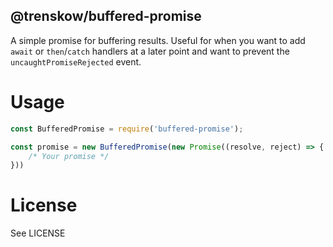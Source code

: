 @trenskow/buffered-promise
----

A simple promise for buffering results. Useful for when you want to add `await` or `then`/`catch` handlers at a later point and want to prevent the `uncaughtPromiseRejected` event.

# Usage

````javascript
const BufferedPromise = require('buffered-promise');

const promise = new BufferedPromise(new Promise((resolve, reject) => {
	/* Your promise */
}))
````

# License

See LICENSE
